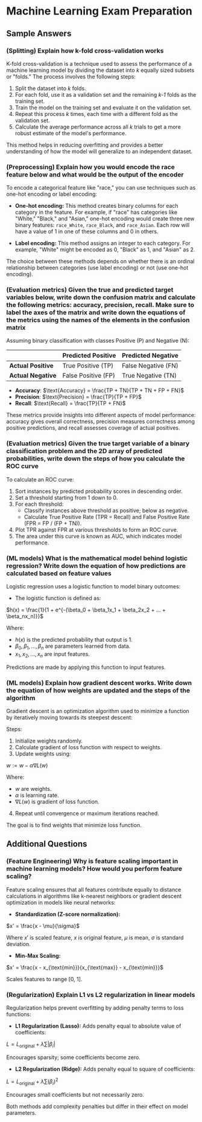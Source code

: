# Machine Learning Exam Preparation

## Sample Answers

### (Splitting) Explain how k-fold cross-validation works

K-fold cross-validation is a technique used to assess the performance of a machine learning model by dividing the dataset into *k* equally sized subsets or "folds." The process involves the following steps:

1. Split the dataset into *k* folds.
2. For each fold, use it as a validation set and the remaining *k-1* folds as the training set.
3. Train the model on the training set and evaluate it on the validation set.
4. Repeat this process *k* times, each time with a different fold as the validation set.
5. Calculate the average performance across all *k* trials to get a more robust estimate of the model's performance.

This method helps in reducing overfitting and provides a better understanding of how the model will generalize to an independent dataset.

### (Preprocessing) Explain how you would encode the race feature below and what would be the output of the encoder

To encode a categorical feature like "race," you can use techniques such as one-hot encoding or label encoding:

- **One-hot encoding:** This method creates binary columns for each category in the feature. For example, if "race" has categories like "White," "Black," and "Asian," one-hot encoding would create three new binary features: `race_White`, `race_Black`, and `race_Asian`. Each row will have a value of 1 in one of these columns and 0 in others.

- **Label encoding:** This method assigns an integer to each category. For example, "White" might be encoded as 0, "Black" as 1, and "Asian" as 2.

The choice between these methods depends on whether there is an ordinal relationship between categories (use label encoding) or not (use one-hot encoding).

### (Evaluation metrics) Given the true and predicted target variables below, write down the confusion matrix and calculate the following metrics: accuracy, precision, recall. Make sure to label the axes of the matrix and write down the equations of the metrics using the names of the elements in the confusion matrix

Assuming binary classification with classes Positive (P) and Negative (N):

|                | Predicted Positive | Predicted Negative |
|----------------|--------------------|--------------------|
| **Actual Positive** | True Positive (TP)   | False Negative (FN)  |
| **Actual Negative** | False Positive (FP)  | True Negative (TN)   |

- **Accuracy**: $\text{Accuracy} = \frac{TP + TN}{TP + TN + FP + FN}$
- **Precision**: $\text{Precision} = \frac{TP}{TP + FP}$
- **Recall**: $\text{Recall} = \frac{TP}{TP + FN}$

These metrics provide insights into different aspects of model performance: accuracy gives overall correctness, precision measures correctness among positive predictions, and recall assesses coverage of actual positives.

### (Evaluation metrics) Given the true target variable of a binary classification problem and the 2D array of predicted probabilities, write down the steps of how you calculate the ROC curve

To calculate an ROC curve:

1. Sort instances by predicted probability scores in descending order.
2. Set a threshold starting from 1 down to 0.
3. For each threshold:
   - Classify instances above threshold as positive; below as negative.
   - Calculate True Positive Rate (TPR = Recall) and False Positive Rate (FPR = FP / (FP + TN)).
4. Plot TPR against FPR at various thresholds to form an ROC curve.
5. The area under this curve is known as AUC, which indicates model performance.

### (ML models) What is the mathematical model behind logistic regression? Write down the equation of how predictions are calculated based on feature values

Logistic regression uses a logistic function to model binary outcomes:

- The logistic function is defined as:

$h(x) = \frac{1}{1 + e^{-(\beta_0 + \beta_1x_1 + \beta_2x_2 + ... + \beta_nx_n)}}$

Where:
- $h(x)$ is the predicted probability that output is 1.
- $\beta_0, \beta_1, ..., \beta_n$ are parameters learned from data.
- $x_1, x_2, ..., x_n$ are input features.

Predictions are made by applying this function to input features.

### (ML models) Explain how gradient descent works. Write down the equation of how weights are updated and the steps of the algorithm

Gradient descent is an optimization algorithm used to minimize a function by iteratively moving towards its steepest descent:

Steps:
1. Initialize weights randomly.
2. Calculate gradient of loss function with respect to weights.
3. Update weights using:

$w := w - \alpha \nabla L(w)$

Where:
- $w$ are weights.
- $\alpha$ is learning rate.
- $\nabla L(w)$ is gradient of loss function.

4. Repeat until convergence or maximum iterations reached.

The goal is to find weights that minimize loss function.

## Additional Questions

### (Feature Engineering) Why is feature scaling important in machine learning models? How would you perform feature scaling?

Feature scaling ensures that all features contribute equally to distance calculations in algorithms like k-nearest neighbors or gradient descent optimization in models like neural networks:

- **Standardization (Z-score normalization):**

$x' = \frac{x - \mu}{\sigma}$

Where $x'$ is scaled feature, $x$ is original feature, $\mu$ is mean, $\sigma$ is standard deviation.

- **Min-Max Scaling:**

$x' = \frac{x - x_{\text{min}}}{x_{\text{max}} - x_{\text{min}}}$

Scales features to range [0, 1].

### (Regularization) Explain L1 vs L2 regularization in linear models

Regularization helps prevent overfitting by adding penalty terms to loss functions:

- **L1 Regularization (Lasso):**
Adds penalty equal to absolute value of coefficients:

$L = L_{\text{original}} + \lambda \sum |\beta_i|$

Encourages sparsity; some coefficients become zero.

- **L2 Regularization (Ridge):**
Adds penalty equal to square of coefficients:

$L = L_{\text{original}} + \lambda \sum (\beta_i)^2$

Encourages small coefficients but not necessarily zero.

Both methods add complexity penalties but differ in their effect on model parameters.
